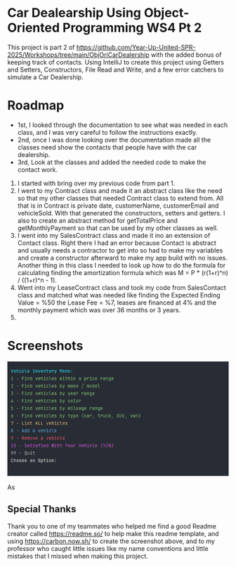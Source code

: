# Car Dealearship Using Object-Oriented Programming WS4 Pt 2
This project is part 2 of https://github.com/Year-Up-United-SPR-2025/Workshops/tree/main/ObjOriCarDealership with the added bonus of keeping track of contacts. Using IntelliJ to create this project using Getters and Setters, Constructors, File Read and Write, and a few error catchers to simulate a Car Dealership. 

# Roadmap

* 1st, I looked through the documentation to see what was needed in each class, and I was very careful to follow the instructions exactly.
* 2nd, once I was done looking over the documentation made all the classes need show the contacts that people have with the car dealership.
* 3rd, Look at the classes and added the needed code to make the contact work.

1. I started with bring over my previous code from part 1.
2. I went to my Contract class and made it an abstract class like the need so that my other classes that needed Contract class to extend from. 
All that is in Contract is private date, customerName, customerEmail and vehicleSold. 
With that generated the constructors, setters and getters. I also to create an abstract method for getTotalPrice and getMonthlyPayment so that can be used by my other classes as well.
3. I went into my SalesContract class and made it ino an extension of Contact class. 
Right there I had an error because Contact is abstract and usually needs a contractor to get into so had to make my variables and create a constructor afterward to make my app build with no issues. 
Another thing in this class I needed to look up how to do the formula for calculating finding the amortization formula which was  M = P * (r(1+r)^n) / ((1+r)^n - 1).
4. Went into my LeaseContract class and took my code from SalesContact class and matched what was needed like finding the Expected Ending Value = %50 the Lease Fee = %7, leases are financed at 4% and the monthly payment which was over 36 months or 3 years.
5. 

 

# Screenshots 

![HomeScreen.png](Screenshots/HomeScreen.png)

As 

## Special Thanks 
Thank you to one of my teammates who helped me find a good Readme creator called https://readme.so/ to help make this readme template, and using https://carbon.now.sh/ to create the screenshot above, and to my professor who caught little issues like my name conventions and little mistakes that I missed when making this project.